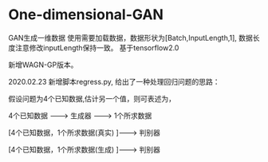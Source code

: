 # One-dimensional-GAN

GAN生成一维数据
使用需要加载数据，数据形状为[Batch,InputLength,1], 数据长度注意修改inputLength保持一致。
基于tensorflow2.0


新增WAGN-GP版本。


2020.02.23
新增脚本regress.py, 给出了一种处理回归问题的思路：

假设问题为4个已知数据,估计另一个值，则可表述为，

4个已知数据 ---> 生成器 ---> 1个所求数据

[4个已知数据，1个所求数据(真实) ]---> 判别器 

[4个已知数据，1个所求数据(生成) ]---> 判别器
